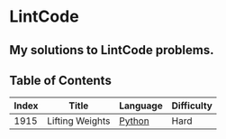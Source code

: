 # LintCode

## My solutions to LintCode problems.

## Table of Contents

| Index | Title           | Language | Difficulty |
|-------|-----------------|----------|------------|
| 1915  | Lifting Weights | [Python](./src/1915.lifting-weights)   | Hard       |
